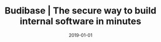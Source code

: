 ---
title: "Budibase | The secure way to build internal software in minutes"
description: "Budibase is an open source low-code platform and the secure way to build, automate, and ship internal tools. Check it out."
layout: single
date: 2019-01-01
images:
- /homepage-meta.png
---